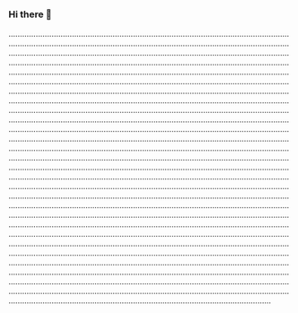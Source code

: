 ### Hi there 👋

....................................................................................................................................................................................................................................................................................................................................................................................................................................................................................................................................................................................................................................................................................................................................................................................................................................................................................................................................................................................................................................................................................................................................................................................................................................................................................................................................................................................................................................................................................................................................................................................................................................................................................................................................................................................................................................................................................................................................................................................................................................................................................................................................................................................................................................................................................................................................................................................................................................................................................................................................................................................................................................................................................................................................................................................................................................................................................................................................................................................................................................................................................................................................................................................................................................................................................................................................................................................................................................................................................................................................................................................................................................................................................................................................